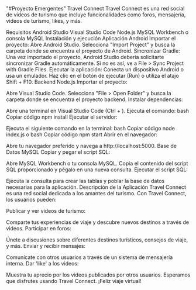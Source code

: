 "#Proyecto Emergentes" 
Travel Connect
Travel Connect es una red social de videos de turismo que incluye funcionalidades como foros, mensajería, videos de turismo, likes, y más.

Requisitos
Android Studio
Visual Studio Code
Node.js
MySQL Workbench o consola MySQL
Instalación y ejecución
Aplicación Android
Importar el proyecto:
Abre Android Studio.
Selecciona "Import Project" y busca la carpeta donde se encuentra el proyecto de Android.
Sincronizar Gradle:
Una vez importado el proyecto, Android Studio debería solicitarte sincronizar Gradle automáticamente. Si no es así, ve a File > Sync Project with Gradle Files.
Ejecutar la aplicación:
Conecta un dispositivo Android o usa un emulador.
Haz clic en el botón de ejecutar (Run) o utiliza el atajo Shift + F10.
Backend Node.js
Importar el proyecto:

Abre Visual Studio Code.
Selecciona "File > Open Folder" y busca la carpeta donde se encuentra el proyecto backend.
Instalar dependencias:

Abre una terminal en Visual Studio Code (Ctrl + ).
Ejecuta el comando:
bash
Copiar código
npm install
Ejecutar el servidor:

Ejecuta el siguiente comando en la terminal:
bash
Copiar código
node index.js
o
bash
Copiar código
npm start
Abrir en el navegador:

Abre tu navegador preferido y navega a http://localhost:5000.
Base de Datos MySQL
Copiar y pegar el script SQL:

Abre MySQL Workbench o tu consola MySQL.
Copia el contenido del script SQL proporcionado y pégalo en una nueva consulta.
Ejecutar el script SQL:

Ejecuta la consulta para crear las tablas y poblar la base de datos necesarias para la aplicación.
Descripción de la Aplicación
Travel Connect es una red social dedicada a los amantes del turismo. Con Travel Connect, los usuarios pueden:

Publicar y ver videos de turismo:

Comparte tus experiencias de viaje y descubre nuevos destinos a través de videos.
Participar en foros:

Únete a discusiones sobre diferentes destinos turísticos, consejos de viaje, y más.
Enviar y recibir mensajes:

Comunícate con otros usuarios a través de un sistema de mensajería interna.
Dar 'like' a los videos:

Muestra tu aprecio por los videos publicados por otros usuarios.
Esperamos que disfrutes usando Travel Connect. ¡Feliz viaje virtual!
